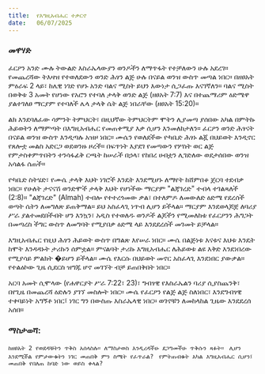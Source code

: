 ```yaml
---
title:  የእግዚአብሔር ተቃርኖ  
date:   06/07/2025
---
```


### መዋሃድ
ፈርዖን አንድ ሙሉ ትውልድ እስራኤላውያን ወንዶችን ለማጥፋት የተቻለውን ሁሉ አደረገ። የመጨረሻው ትእዛዝ የተወለደውን ወንድ ሕፃን ልጅ ሁሉ በናይል ወንዝ ውስጥ መጣል ነበር። በዘፀአት ምዕራፍ 2 ላይ፣ ከሌዊ ነገድ የሆኑ አንድ ባልና ሚስት ይህን እውነታ ሲጋፈጡ እናገኛለን። ባልና ሚስት በወቅቱ 3 አመት የሆነው የአሮን የተባለ ታላቅ ወንድ ልጅ (ዘፀአት 7:7) እና በተጨማሪም ዕድሜዋ ያልተገለፀ ማርያም የተባለች ሌላ ታላቅ ሴት ልጅ ነበራቸው (ዘፀአት 15:20)።  

ልክ እንደባለፈው ሳምንት ትምህርት፣ በዚህኛው ትምህርትም ሞትን ሊያመጣ ያሰበው አካል በምትኩ ሕይወትን ለማምጣት በእግዚአብሔር የመጠቀሚያ እቃ ሲሆን እንመለከታለን። ፈርዖን ወንድ ሕፃናት በናይል ወንዝ ውስጥ እንዲጣሉ አዝዞ ነበር። ሙሴን የወለደችው ዮካቤድ ሕፃኑ ልጇ በህይወት እንዲኖር የጸሎቷ መልስ አድርጋ ወደወንዙ ዞረች። በፍጥነት እያደገ የመጣውን የሦስት ወር ልጅ የምታስቀምጥበትን ተንሳፋፊቅ ርጫት ከሠራች በኃላ፣ የከበረ ሀብቷን ሊገድለው ወደታሰበው ወንዝ አሳልፋ ሰጠች።  

ዮካቤድ ስትሄድ፣ የሙሴ ታላቅ እህት ነገሮች እንዴት እንደሚሆኑ ለማየት ከሸምበቆ ጀርባ ተደብቃ ነበር። የሁለት ታናናሽ ወንድሞች ታላቅ እህት የሆነችው ማርያም "ልጃገረድ" ተብላ ተገልጻለች (2:8)። "ልጃገረድ" (Almah) ተብሎ የተተረጎመው ቃል፣ በተለምዶ ለመውለድ ዕድሜ የደረሰች ወጣት ሴትን ለመግለጽ ይጠቅማል። ይህ አስፈላጊ ነጥብ ሊሆን ይችላል። ማርያም እንደወላጆቿ ለባሪያ ሥራ ያልተመደበችብት ሆን እንኳን፣ አዲስ የተወለዱ ወንዶች ልጆችን የሚመለከቱ የፈርዖንን ሕግጋት በመጣረስ ችግር ውስጥ ለመግባት የሚያበቃ ዕድሜ ላይ እንደደረሰች መገመት ይቻላል።  

እግዚአብሔር የዚህ ሕፃን ሕይወት ውስጥ በግልጽ እየሠራ ነበር። ሙሴ በልጅነቱ እናቱና እህቱ እንዴት ከሞት እንዳዳኑት ታሪኩን ሰምቷል። ምናልባት ታሪኩ እግዚአብሔር ለሕይወቱ ልዩ እቅድ እንደነበረው የሚያሳይ ምልክት �ይሆን ይችላል። ሙሴ የእርሱ በህይወት መኖር አስፈላጊ እንደነበር ያውቃል። የተልዕኮው ጊዜ ሲደርስ ዝግጁ ሆኖ መገኘት ብቻ ይጠበቅበት ነበር።  

አርባ አመት ሲሞላው (የሐዋርያት ሥራ 7:22፣ 23)፣ ግብፃዊ የእስራኤልን ባሪያ ሲያስጨንቅ፣ በየጊዜ በመጨረሻ ዕድሉን ያገኘ መስሎት ነበር። ሙሴ የፈርዖን የልጅ ልጅ ስለነበር፣ እንደግብፃዊ ተቀባይነት አግኝቶ ነበር፤ ነገር ግን በውስጡ እስራኤላዊ ነበር። ወገኖቹን ለመከላከል ጊዜው እንደደረሰ አሰበ።  

### ማስታወሻ:
 
`ከዘፀአት 2 የወደዳቹትን ጥቅስ አሰላስሉ። ለማስታወስ እንዲረዳችሁ ደጋግመችሁ ጥቅሱን ጻፉት።
`
`ሊሆን እንደሚችል የምታውቁትን ነገር መጠበቅ ምን ስሜት የፈጥራል?
`
`የምትጠብቁት አካል እግዚአብሔር ሲሆን፤ መጠበቅ የበለጠ ከባድ ነው ወይስ ቀላል?
`